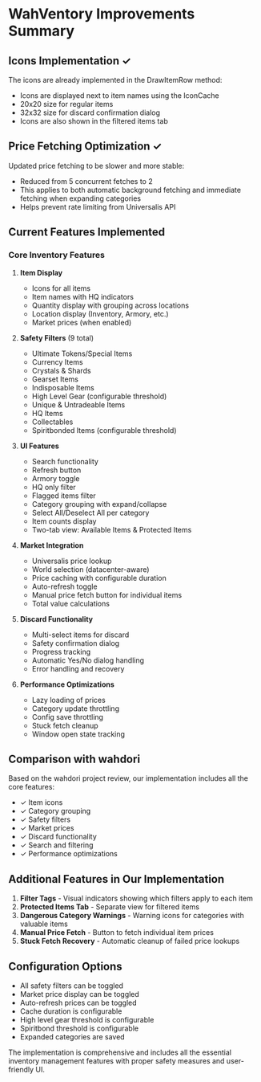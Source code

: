 # WahVentory Improvements Summary

## Icons Implementation ✓
The icons are already implemented in the DrawItemRow method:
- Icons are displayed next to item names using the IconCache
- 20x20 size for regular items
- 32x32 size for discard confirmation dialog
- Icons are also shown in the filtered items tab

## Price Fetching Optimization ✓
Updated price fetching to be slower and more stable:
- Reduced from 5 concurrent fetches to 2
- This applies to both automatic background fetching and immediate fetching when expanding categories
- Helps prevent rate limiting from Universalis API

## Current Features Implemented

### Core Inventory Features
1. **Item Display**
   - Icons for all items
   - Item names with HQ indicators
   - Quantity display with grouping across locations
   - Location display (Inventory, Armory, etc.)
   - Market prices (when enabled)

2. **Safety Filters** (9 total)
   - Ultimate Tokens/Special Items
   - Currency Items
   - Crystals & Shards
   - Gearset Items
   - Indisposable Items
   - High Level Gear (configurable threshold)
   - Unique & Untradeable Items
   - HQ Items
   - Collectables
   - Spiritbonded Items (configurable threshold)

3. **UI Features**
   - Search functionality
   - Refresh button
   - Armory toggle
   - HQ only filter
   - Flagged items filter
   - Category grouping with expand/collapse
   - Select All/Deselect All per category
   - Item counts display
   - Two-tab view: Available Items & Protected Items

4. **Market Integration**
   - Universalis price lookup
   - World selection (datacenter-aware)
   - Price caching with configurable duration
   - Auto-refresh toggle
   - Manual price fetch button for individual items
   - Total value calculations

5. **Discard Functionality**
   - Multi-select items for discard
   - Safety confirmation dialog
   - Progress tracking
   - Automatic Yes/No dialog handling
   - Error handling and recovery

6. **Performance Optimizations**
   - Lazy loading of prices
   - Category update throttling
   - Config save throttling
   - Stuck fetch cleanup
   - Window open state tracking

## Comparison with wahdori

Based on the wahdori project review, our implementation includes all the core features:
- ✓ Item icons
- ✓ Category grouping
- ✓ Safety filters
- ✓ Market prices
- ✓ Discard functionality
- ✓ Search and filtering
- ✓ Performance optimizations

## Additional Features in Our Implementation
1. **Filter Tags** - Visual indicators showing which filters apply to each item
2. **Protected Items Tab** - Separate view for filtered items
3. **Dangerous Category Warnings** - Warning icons for categories with valuable items
4. **Manual Price Fetch** - Button to fetch individual item prices
5. **Stuck Fetch Recovery** - Automatic cleanup of failed price lookups

## Configuration Options
- All safety filters can be toggled
- Market price display can be toggled
- Auto-refresh prices can be toggled
- Cache duration is configurable
- High level gear threshold is configurable
- Spiritbond threshold is configurable
- Expanded categories are saved

The implementation is comprehensive and includes all the essential inventory management features with proper safety measures and user-friendly UI.
